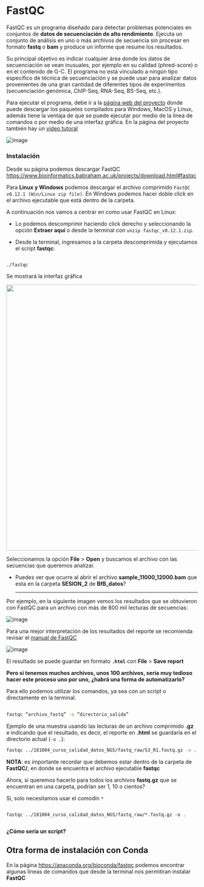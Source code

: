 # FastQC

FastQC es un programa diseñado para detectar problemas potenciales en conjuntos de **datos de secuenciación de alto rendimiento**. Ejecuta un conjunto de análisis en uno o más archivos de secuencia sin procesar en formato **fastq** o **bam** y produce un informe que resume los resultados. 

Su principal objetivo es indicar cualquier área donde los datos de secuenciación se vean inusuales, por ejemplo en su calidad (phred-score) o en el contenido de G-C. El programa no está vinculado a ningún tipo específico de técnica de secuenciación y se puede usar para analizar datos provenientes de una gran cantidad de diferentes tipos de experimentos (secuenciación genómica, ChIP-Seq, RNA-Seq, BS-Seq, etc.).

Para ejecutar el programa, debe ir a la [página web del proyecto](https://www.bioinformatics.babraham.ac.uk/projects/fastqc/) donde puede descargar los paquetes compilados para Windows, MacOS y Linux, además tiene la ventaja de que se puede ejecutar por medio de la línea de comandos o por medio de una interfaz gráfica. En la página del proyecto también hay un [video tutoral](https://www.youtube.com/watch?v=bz93ReOv87Y)

![image](https://user-images.githubusercontent.com/25624961/231903893-89aaa25c-749a-41e1-b6b7-7ef13fa2f6fb.png)


### Instalación

Desde su página podemos descargar FastQC https://www.bioinformatics.babraham.ac.uk/projects/download.html#fastqc

Para **Linux y Windows** podemos descargar el archivo comprimido `FastQC v0.12.1 (Win/Linux zip file)`. En Windows podemos hacer doble click en el archivo ejecutable que está dentro de la carpeta. 


A continuación nos vamos a centrar en como usar FastQC en Linux:


- Lo podemos descomprimir haciendo click derecho y seleccionando la opción **Extraer aquí** o desde la terminal con `unzip fastqc_v0.12.1.zip`.

- Desde la terminal, ingresamos a la carpeta descomprimida y ejecutamos el script **fastqc**:

```console

./fastqc 

```

Se mostrará la interfaz gráfica


<image src="https://user-images.githubusercontent.com/25624961/231905692-394052f1-60a7-4f33-8bda-d1a4747be741.png" width="700">

Seleccionamos la opción **File** > **Open** y buscamos el archivo con las secuencias que queremos analizar. 
  
* Puedes ver que ocurre al abrir el archivo **sample_11000_12000.bam** que esta en la carpeta **SESION_2** de **BfB_datos**?

  ---------
  
Por ejemplo, en la siguiente imagen vemos los resultados que se obtuvieron con FastQC para un archivo con más de 800 mil lecturas de secuencias:
  
  
![image](https://user-images.githubusercontent.com/25624961/231906856-fe392a49-55c9-48e8-8f36-778bec5d49b1.png)
  

Para una mejor interpretación de los resultados del reporte se recomienda revisar el [manual de FastQC](https://dnacore.missouri.edu/PDF/FastQC_Manual.pdf) 
  

![image](https://user-images.githubusercontent.com/25624961/231906884-bd5e6d17-9ba1-4a7e-b97f-f30aff54d606.png)

El resultado se puede guardar en formato **`.html`** con **File** > **Save report**
  
  
**Pero si tenemos muchos archivos, unos 100 archivos, sería muy tedioso hacer este proceso uno por uno, ¿habrá una forma de automatizarlo?**
  
  Para ello podemos utilizar los comandos, ya sea con un script o directamente en la terminal.
  
```bash
  
fastqc “archivo_fastq” -o “directorio_salida”  
```
  

Ejemplo de una muestra usando las lecturas de un archivo comprimido **.gz** e indicando que el resultado, es decir, el reporte en **.html** se guardaría en el directorio actual (`-o .`):
  
```bash
fastqc ../181004_curso_calidad_datos_NGS/fastq_raw/S3_R1.fastq.gz -o . 
```

**NOTA**: es importante recordar que debemos estar dentro de la carpeta de **FastQC/**, en donde se encuentra el archivo ejecutable **fastqc**
  
  Ahora, si queremos hacerlo para todos los archivos **fastq.gz** que se encuentran en una carpeta, podrían ser 1, 10 o cientos? 
  
  Si, solo necesitamos usar el comodín `*`
  
  
```console
  
fastqc ../181004_curso_calidad_datos_NGS/fastq_raw/*.fastq.gz -o . 
  
```
  
  **¿Cómo sería un script?**
  
  

  
  
  
## Otra forma de instalación con Conda

En la página https://anaconda.org/bioconda/fastqc podemos encontrar algunas líneas de comandos que desde la terminal nos permitiran instalar **FastQC**
